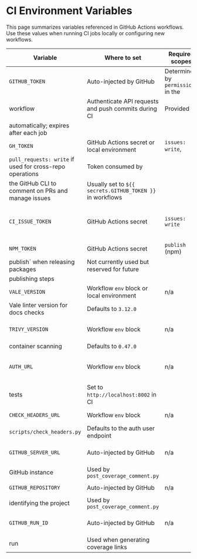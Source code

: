 # CI Environment Variables

This page summarizes variables referenced in GitHub Actions workflows. Use these
values when running CI jobs locally or configuring new workflows.

| Variable | Where to set | Required scopes | Purpose | Notes |
| -------- | ------------ | --------------- | ------- | ----- |
| `GITHUB_TOKEN` | Auto-injected by GitHub | Determined by `permissions` in the
  workflow | Authenticate API requests and push commits during CI | Provided
  automatically; expires after each job |
| `GH_TOKEN` | GitHub Actions secret or local environment | `issues: write`,
  `pull_requests: write` if used for cross-repo operations | Token consumed by
  the GitHub CLI to comment on PRs and manage issues | Usually set to `${{ secrets.GITHUB_TOKEN }}` in workflows |
| `CI_ISSUE_TOKEN` | GitHub Actions secret | `issues: write` | Token used to open rate-limit issues in `ci-monitor.yml` | Optional; falls back to `GITHUB_TOKEN` when unset |
| `NPM_TOKEN` | GitHub Actions secret | `publish` (npm) | Authenticate `npm
  publish` when releasing packages | Not currently used but reserved for future
  publishing steps |
| `VALE_VERSION` | Workflow `env` block or local environment | n/a | Choose the
  Vale linter version for docs checks | Defaults to `3.12.0` |
| `TRIVY_VERSION` | Workflow `env` block | n/a | Selects the Trivy version for
  container scanning | Defaults to `0.47.0` |
| `AUTH_URL` | Workflow `env` block | n/a | Base URL for auth service during E2E
  tests | Set to `http://localhost:8002` in CI |
| `CHECK_HEADERS_URL` | Workflow `env` block | n/a | Endpoint checked by
  `scripts/check_headers.py` | Defaults to the auth user endpoint |
| `GITHUB_SERVER_URL` | Auto-injected by GitHub | n/a | Hostname for the current
  GitHub instance | Used by `post_coverage_comment.py` |
| `GITHUB_REPOSITORY` | Auto-injected by GitHub | n/a | `owner/repo` string
  identifying the project | Used by `post_coverage_comment.py` |
| `GITHUB_RUN_ID` | Auto-injected by GitHub | n/a | Unique ID for the workflow
  run | Used when generating coverage links |

